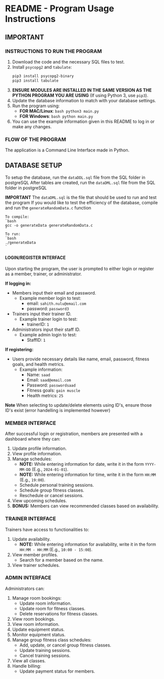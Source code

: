 # README - Program Usage Instructions

## IMPORTANT

### INSTRUCTIONS TO RUN THE PROGRAM
1. Download the code and the necessary SQL files to test.
2. Install `psycopg2` and `tabulate`:
    ```bash
    pip3 install psycopg2-binary
    pip3 install tabulate
    ```
3. **ENSURE MODULES ARE INSTALLED IN THE SAME VERSION AS THE PYTHON PROGRAM YOU ARE USING** (If using Python 3, use `pip3`).
4. Update the database information to match with your database settings.
5. Run the program using:
    - **FOR MAC/Linux**: `bash python3 main.py`
    - **FOR Windows**: `bash python main.py`
6. You can use the example information given in this README to log in or make any changes.

### FLOW OF THE PROGRAM
The application is a Command Line Interface made in Python.

## DATABASE SETUP
To setup the database, run the `dataDDL.sql` file from the SQL folder in postgreSQL
After tables are created, run the `dataDML.sql` file from the SQL folder in postgreSQL

**IMPORTANT** 
    The `dataDML.sql` is the file that should be used to run and test the program
    If you would like to test the efficiency of the database, compile and run the `generateRandomData.c` function

    To compile: 
    `bash
    gcc -o generateData generateRandomData.c
    `
    To run:     
    `bash
    ./generateData
    `

#### LOGIN/REGISTER INTERFACE
Upon starting the program, the user is prompted to either login or register as a member, trainer, or administrator.

**If logging in:**
- Members input their email and password.
    - Example member login to test: 
        - email: `sahith.nulu@email.com`
        - password: `password3`
- Trainers input their trainer ID.
    - Example trainer login to test: 
        - trainerID: `1`
- Administrators input their staff ID.
    - Example admin login to test: 
        - StaffID: `1`

**If registering:**
- Users provide necessary details like name, email, password, fitness goals, and health metrics.
    - Example information: 
        - Name: `saad`
        - Email: `saad@email.com`
        - Password: `passwordsaad`
        - Fitness goals: `gain muscle`
        - Health metrics: `25`

**Note** When selecting to update/delete elements using ID's, ensure those ID's exist (error handelling is implemented however)

### MEMBER INTERFACE
After successful login or registration, members are presented with a dashboard where they can:
1. Update profile information.
2. View profile information.
3. Manage schedules:
    - **NOTE:** While entering information for date, write it in the form `YYYY-MM-DD` (E.g., `2024-01-01`).
    - **NOTE:** While entering information for time, write it in the form `HH:MM` (E.g., `19:00`).
    - Schedule personal training sessions.
    - Schedule group fitness classes.
    - Reschedule or cancel sessions.
4. View upcoming schedules.
5. **BONUS:** Members can view recommended classes based on availability.

### TRAINER INTERFACE
Trainers have access to functionalities to:
1. Update availability.
    - **NOTE:** While entering information for availability, write it in the form `HH:MM - HH:MM` (E.g., `10:00 - 15:00`).
2. View member profiles.
    - Search for a member based on the name.
3. View trainer schedules.

### ADMIN INTERFACE
Administrators can:
1. Manage room bookings:
    - Update room information.
    - Update room for fitness classes.
    - Delete reservations for fitness classes.
2. View room bookings.
3. View room information.
4. Update equipment status.
5. Monitor equipment status.
6. Manage group fitness class schedules:
    - Add, update, or cancel group fitness classes.
    - Update training sessions.
    - Cancel training sessions.
7. View all classes.
8. Handle billing:
    - Update payment status for members.
